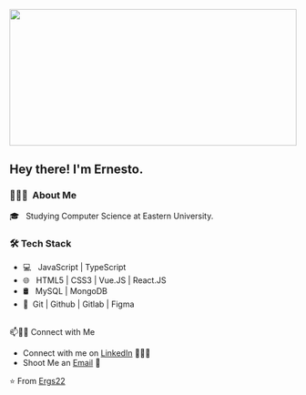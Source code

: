 <p align="center">
    <a href="https://cristianmarint.github.io/DEPORCO/"><img src="https://imgur.com/nuQbn48.gif" width="100%" height="240" ></a>
</p>


<h2> Hey there! I'm Ernesto.</h2>

<h3> 👨🏻‍💻 &nbsp;About Me </h3>

 🎓 &nbsp; Studying Computer Science at Eastern University.
<br/>
<h3>🛠 Tech Stack</h3>

- 💻 &nbsp; JavaScript | TypeScript
- 🌐 &nbsp; HTML5 | CSS3 | Vue.JS | React.JS
- 🛢 &nbsp; MySQL | MongoDB
- 🔧&nbsp; Git | Github | Gitlab | Figma
<br/>
📫🤝🏻 Connect with Me

 - Connect with me on [LinkedIn](https://www.linkedin.com/in/ernesto-garcia-salazar-9358b41bb/) 👨🏻‍💻
 - Shoot Me an [Email](mailto:ernestgarcia1122@gmail.com) 💌



 ⭐️ From [Ergs22](https://github.com/ergs22)
